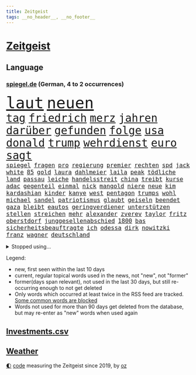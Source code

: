 ```yaml
---
title: Zeitgeist
tags: __no_header__, __no_footer__
---
```


# [Zeitgeist](https://oliz.io/zeitgeist/)

## Language

<h3><a href="https://www.spiegel.de" target="_blank">spiegel.de</a> (German, 4 to 2 occurrences)</h3>
<p style="font-family:monospace">
<span style="font-size:32pt"><a href="news_links.html#laut" class="current">laut</a></span>
<span style="font-size:32pt"><a href="news_links.html#neuen" class="current">neuen</a></span>
<br>
<span style="font-size:22pt"><a href="news_links.html#tag" class="current">tag</a></span>
<span style="font-size:22pt"><a href="news_links.html#friedrich" class="current">friedrich</a></span>
<span style="font-size:22pt"><a href="news_links.html#merz" class="current">merz</a></span>
<span style="font-size:22pt"><a href="news_links.html#jahren" class="current">jahren</a></span>
<span style="font-size:22pt"><a href="news_links.html#darüber" class="current">darüber</a></span>
<span style="font-size:22pt"><a href="news_links.html#gefunden" class="current">gefunden</a></span>
<span style="font-size:22pt"><a href="news_links.html#folge" class="current">folge</a></span>
<span style="font-size:22pt"><a href="news_links.html#usa" class="current">usa</a></span>
<span style="font-size:22pt"><a href="news_links.html#donald" class="current">donald</a></span>
<span style="font-size:22pt"><a href="news_links.html#trump" class="current">trump</a></span>
<span style="font-size:22pt"><a href="news_links.html#wehrdienst" class="current">wehrdienst</a></span>
<span style="font-size:22pt"><a href="news_links.html#euro" class="current">euro</a></span>
<span style="font-size:22pt"><a href="news_links.html#sagt" class="current">sagt</a></span>
<br>
<span style="font-size:12pt"><a href="news_links.html#spiegel" class="current">spiegel</a></span>
<span style="font-size:12pt"><a href="news_links.html#fragen" class="current">fragen</a></span>
<span style="font-size:12pt"><a href="news_links.html#pro" class="current">pro</a></span>
<span style="font-size:12pt"><a href="news_links.html#regierung" class="current">regierung</a></span>
<span style="font-size:12pt"><a href="news_links.html#premier" class="current">premier</a></span>
<span style="font-size:12pt"><a href="news_links.html#rechten" class="current">rechten</a></span>
<span style="font-size:12pt"><a href="news_links.html#spd" class="current">spd</a></span>
<span style="font-size:12pt"><a href="news_links.html#jack" class="current">jack</a></span>
<span style="font-size:12pt"><a href="news_links.html#white" class="current">white</a></span>
<span style="font-size:12pt"><a href="news_links.html#85" class="current">85</a></span>
<span style="font-size:12pt"><a href="news_links.html#gold" class="current">gold</a></span>
<span style="font-size:12pt"><a href="news_links.html#laura" class="current">laura</a></span>
<span style="font-size:12pt"><a href="news_links.html#dahlmeier" class="current">dahlmeier</a></span>
<span style="font-size:12pt"><a href="news_links.html#laila" class="current">laila</a></span>
<span style="font-size:12pt"><a href="news_links.html#peak" class="current">peak</a></span>
<span style="font-size:12pt"><a href="news_links.html#tödliche" class="current">tödliche</a></span>
<span style="font-size:12pt"><a href="news_links.html#land" class="current">land</a></span>
<span style="font-size:12pt"><a href="news_links.html#passau" class="current">passau</a></span>
<span style="font-size:12pt"><a href="news_links.html#leiche" class="current">leiche</a></span>
<span style="font-size:12pt"><a href="news_links.html#handelsstreit" class="current">handelsstreit</a></span>
<span style="font-size:12pt"><a href="news_links.html#china" class="current">china</a></span>
<span style="font-size:12pt"><a href="news_links.html#treibt" class="current">treibt</a></span>
<span style="font-size:12pt"><a href="news_links.html#kurse" class="current">kurse</a></span>
<span style="font-size:12pt"><a href="news_links.html#adac" class="current">adac</a></span>
<span style="font-size:12pt"><a href="news_links.html#gegenteil" class="current">gegenteil</a></span>
<span style="font-size:12pt"><a href="news_links.html#einmal" class="current">einmal</a></span>
<span style="font-size:12pt"><a href="news_links.html#nick" class="current">nick</a></span>
<span style="font-size:12pt"><a href="news_links.html#mangold" class="new">mangold</a></span>
<span style="font-size:12pt"><a href="news_links.html#niere" class="current">niere</a></span>
<span style="font-size:12pt"><a href="news_links.html#neue" class="current">neue</a></span>
<span style="font-size:12pt"><a href="news_links.html#kim" class="current">kim</a></span>
<span style="font-size:12pt"><a href="news_links.html#kardashian" class="current">kardashian</a></span>
<span style="font-size:12pt"><a href="news_links.html#kinder" class="current">kinder</a></span>
<span style="font-size:12pt"><a href="news_links.html#kanye" class="new">kanye</a></span>
<span style="font-size:12pt"><a href="news_links.html#west" class="current">west</a></span>
<span style="font-size:12pt"><a href="news_links.html#pentagon" class="current">pentagon</a></span>
<span style="font-size:12pt"><a href="news_links.html#trumps" class="current">trumps</a></span>
<span style="font-size:12pt"><a href="news_links.html#wohl" class="current">wohl</a></span>
<span style="font-size:12pt"><a href="news_links.html#michael" class="current">michael</a></span>
<span style="font-size:12pt"><a href="news_links.html#sandel" class="new">sandel</a></span>
<span style="font-size:12pt"><a href="news_links.html#patriotismus" class="new">patriotismus</a></span>
<span style="font-size:12pt"><a href="news_links.html#glaubt" class="current">glaubt</a></span>
<span style="font-size:12pt"><a href="news_links.html#geiseln" class="current">geiseln</a></span>
<span style="font-size:12pt"><a href="news_links.html#beendet" class="current">beendet</a></span>
<span style="font-size:12pt"><a href="news_links.html#gaza" class="current">gaza</a></span>
<span style="font-size:12pt"><a href="news_links.html#bleibt" class="current">bleibt</a></span>
<span style="font-size:12pt"><a href="news_links.html#eautos" class="current">eautos</a></span>
<span style="font-size:12pt"><a href="news_links.html#geringverdiener" class="new">geringverdiener</a></span>
<span style="font-size:12pt"><a href="news_links.html#unterstützen" class="current">unterstützen</a></span>
<span style="font-size:12pt"><a href="news_links.html#stellen" class="current">stellen</a></span>
<span style="font-size:12pt"><a href="news_links.html#streichen" class="current">streichen</a></span>
<span style="font-size:12pt"><a href="news_links.html#mehr" class="current">mehr</a></span>
<span style="font-size:12pt"><a href="news_links.html#alexander" class="current">alexander</a></span>
<span style="font-size:12pt"><a href="news_links.html#zverev" class="current">zverev</a></span>
<span style="font-size:12pt"><a href="news_links.html#taylor" class="current">taylor</a></span>
<span style="font-size:12pt"><a href="news_links.html#fritz" class="new">fritz</a></span>
<span style="font-size:12pt"><a href="news_links.html#oberstdorf" class="new">oberstdorf</a></span>
<span style="font-size:12pt"><a href="news_links.html#junggesellenabschied" class="new">junggesellenabschied</a></span>
<span style="font-size:12pt"><a href="news_links.html#1800" class="new">1800</a></span>
<span style="font-size:12pt"><a href="news_links.html#bas" class="current">bas</a></span>
<span style="font-size:12pt"><a href="news_links.html#sicherheitsbeauftragte" class="new">sicherheitsbeauftragte</a></span>
<span style="font-size:12pt"><a href="news_links.html#ich" class="current">ich</a></span>
<span style="font-size:12pt"><a href="news_links.html#odessa" class="current">odessa</a></span>
<span style="font-size:12pt"><a href="news_links.html#dirk" class="current">dirk</a></span>
<span style="font-size:12pt"><a href="news_links.html#nowitzki" class="current">nowitzki</a></span>
<span style="font-size:12pt"><a href="news_links.html#franz" class="current">franz</a></span>
<span style="font-size:12pt"><a href="news_links.html#wagner" class="current">wagner</a></span>
<span style="font-size:12pt"><a href="news_links.html#deutschland" class="current">deutschland</a></span>
</p>
<details>
<summary>Stopped using...</summary>
<p class="former" style="font-size:12pt">
kommunen(1821) 2020(1820) energien(1820) draußen(1819) diskussion(1818) nationalspieler(1818) punkte(1818) taten(1818) tor(1818) feierte(1817) kennt(1817) wechseln(1817) weltweiten(1817) bemüht(1816) leer(1816) parteichef(1816) tom(1816) aufklärung(1815) bereich(1815) bewegung(1815) italiens(1815) schaltet(1815) schlechten(1815) teilnehmer(1815) debüt(1814) florida(1814) gesundheitsminister(1814) hieß(1814) niederlanden(1814) präsidentschaftswahl(1814) prüfung(1814) wut(1814) amsterdam(1813) coronapandemie(1813) gereist(1813) geschickt(1813) helfer(1813) anspruch(1812) bruder(1812) fliehen(1812) and(1811) danach(1811) ländern(1811) thailand(1811) vorher(1811) 6(1810) abgesagt(1810) queen(1810) jüngeren(1809) landen(1809) erhielt(1808) hotel(1808) nahm(1808) schottland(1808) abstimmen(1807) bezahlt(1807) engagement(1807) richtig(1807) überraschung(1807) abgehört(1806) babys(1806) gebiet(1806) stadion(1806) beinahe(1805) besuchen(1805) habeck(1805) verheerenden(1805) 2030(1804) förderung(1804) halbfinale(1804) eigentümer(1803) hielten(1803) rassistischen(1803) tausenden(1803) verteidigungsministerium(1803) brite(1802) erkrankt(1802) polnische(1800) siegen(1800) kevin(1799) 11(1798) enge(1797) königin(1797) lkw(1797) spenden(1792) öffentliche(1792) leider(1791) münster(1791) projekte(1791) rechtzeitig(1790) kokain(1789) abstieg(1788) cduchef(1788) wusste(1788) spitzenreiter(1787) syrer(1786) möglichkeiten(1782) kräfte(1781) gefühl(1780) dutzend(1776) zeigten(1775) liberalen(1772) bewegt(1769) lehrkräfte(1765) entspannt(1764) hitler(1751) aktionen(1750) zusätzliche(1747) umbau(1722) panzer(1684) abgestürzt(1643) banken(1619) serbien(1570) anführer(1559) zerstörte(1551) diebe(1482) ampel(1481) verletzten(1481) verbündeten(1477) irritiert(1471) radikalen(1463) schulden(1460) spezielle(1444) loch(1390) invasion(1389) verkündete(1358) aufhören(1319) samt(1313) triumphiert(1310) eingetroffen(1291) indem(1266) ehrt(1235) sinne(1220) tierschützer(1213) profi(1199) thüringens(1193) baum(1189) genauer(1185) 16jähriger(1182) dach(1165) effekt(1158) giorgia(1144) lebenslange(1133) tagelang(1125) vaters(1100) irland(1097) kollege(1097) angreifen(1091) asyl(1085) parolen(1082) pakete(1078) tabu(1050) kommentiert(1033) ähnliche(1011) day(998) jäger(970) stil(943) optionen(926) beides(913) bar(895) zoll(871) küche(870) gelernt(868) 9(859) steve(821) spdchef(802) anzeige(769) verfolgte(739) teslachef(735) fehlte(732) sportlich(730) 22jährige(720) handball(709) demonstration(699) luftangriff(694) dokument(691) positioniert(689) künftige(685) gesichter(662) usdemokraten(654) mögen(629) seoul(623) schritten(621) pazifik(616) anhörung(615) beantragt(611) rettete(603) sophie(602) zweieinhalb(599) stellung(598) verbotene(588) klärt(582) fragte(581) historisch(581) jenseits(574) kaputt(562) boxen(561) f(558) kürze(557) dominanz(554) kriegsführung(554) strafzölle(550) auswärtigen(546) wirklichkeit(544) ernannt(542) bekannter(541) polizistin(526) flog(525) parteispitze(525) beeindruckt(520) parkplatz(512) 28jährige(509) erdgas(509) wandel(508) films(502) begeisterung(500) ausbreitung(497) stehe(489) kennedy(485) klimawandels(482) polizeigewalt(477) fitness(473) smith(473) atem(467) zeitplan(463) gefangen(459) wanderer(457) fitnessstudio(452) verfügbar(450) sichtbar(448) wahrscheinlicher(446) strenge(444) entgehen(438) enger(433) pennsylvania(431) lockt(429) öffentlicher(428) geurteilt(426) yoga(422) einigkeit(414) sechsten(414) klappen(413) mittag(412) lautet(411) belege(410) verhängen(408) arnold(405) gefangenen(405) georgia(404) echt(391) container(390) explodiert(387) gebraucht(383) jannik(383) sinner(383) ausweitung(382) design(382) mitarbeiterinnen(382) winkt(382) versteckte(379) liam(377) grundsätzlich(375) missgeschick(373) braunschweig(372) geringe(372) prominenter(371) australischen(368) verdiente(367) grundschulen(366) günstigen(366) indigene(364) zählen(364) ausgehen(360) sportdirektor(359) voraussichtlich(356) generationen(355) passen(355) weltmeisterschaft(349) französischer(348) aussterben(347) bedrohte(346) göttingen(341) einwanderer(337) euch(337) überschattet(333) fatal(332) 8(331) soziologe(331) chinesischer(330) durchsuchungen(330) armin(329) gerhard(329) kommissar(329) atomwaffen(328) spielerin(323) black(319) milliardenhöhe(318) finanzieren(313) scharfer(311) angemeldet(310) herzog(310) möchten(310) report(310) antritt(309) verurteilen(309) nutzung(308) neuesten(304) bangt(303) fantasie(301) preisverleihung(301) kassen(300) millionenhöhe(299) leiten(296) leichte(295) befragung(294) großbank(294) nachgewiesen(293) alleingang(292) usgesundheitsminister(292) löwe(291) akuter(290) bunt(289) faire(289) jair(289) fortsetzen(288) sprüche(288) interner(287) strich(287) brian(285) engen(285) bali(284) steigert(284) graf(283) ratschläge(283) fehlten(282) weite(281) jonas(280) dokumentiert(277) rückte(274) staunen(274) demonstrierten(273) heide(273) bayrou(270) françois(270) halbinsel(270) verpflichten(270) kichatbot(268) vergiftet(268) vorsorge(268) charité(264) veränderung(264) atomkraft(263) feuerwehrleute(261) gläubigen(260) urheber(260) demenz(259) mund(259) luka(258) attackierten(257) radprofi(257) predigt(256) unbekannt(256) frost(254) halt(254) achtelfinale(253) versetzt(253) tunesien(252) beauftragt(249) kyjiws(248) szenario(248) usamerikanerin(246) echo(245) geständnis(245) blue(244) istanbuler(242) senioren(240) tausender(240) pekings(237) atomprogramm(236) mittendrin(236) tanzt(234) schwestern(231) versetzen(231) vize(229) zollkrieg(229) aufbauen(227) belohnung(227) dankt(226) istanbuls(224) agiert(223) überraschen(221) roland(220) utah(220) solingen(219) verbrachte(218) dick(217) watch(217) klettern(216) schießerei(216) rechtfertigt(215) ingebrigtsen(212) kippte(211) brown(209) professorin(208) schlimme(207) debütalbum(206) swinton(206) tilda(206) überträgt(205) bildschirm(204) entschlossenheit(204) henning(204) lahav(204) startklarnewsletter(203) diplomat(202) kanadier(201) karrierecoach(201) übergewicht(201) inter(200) erholt(199) einzelfall(198) ärztin(198) ungerecht(197) alligator(196) schwimmbad(196) charterflug(195) 1975(194) behindern(194) carlo(194) gewinne(194) ussoldaten(194) bemerkungen(192) brasiliens(190) führenden(190) männlich(190) denkmal(188) long(185) tragische(185) extremistische(183) ai(182) ausweisung(181) heming(181) rückendeckung(181) dosis(180) dörfern(180) erfand(180) nachhaltigkeit(180) szenarien(179) zittert(179) fußballnationalmannschaft(178) champion(176) einstimmig(176) saßen(176) journalismus(175) dröge(174) katharina(174) verteidigte(174) diamanten(172) überstunden(172) bolsonaro(170) überragende(169) bahnfahren(168) höherer(168) josephine(168) nebenwirkungen(168) trennungen(168) dringt(167) elite(166) fußballwmqualifikation(166) ochsenknecht(166) angefacht(165) bestellt(165) männlichkeit(165) schwedischer(165) ertappt(164) hagel(164) kampfansage(164) kultusminister(164) reaktiviert(164) evakuieren(163) irritationen(163) koalitionsvertrag(163) weggefährten(163) aushalten(161) abnehmen(160) völkerrechtler(160) festgesetzt(159) jusochef(159) türmer(159) verschiebung(159) assadregime(158) thompson(158) bildungsministerium(157) zerlegen(155) akkus(154) rätseln(154) sensation(154) umstrittener(154) vorgenommen(154) donezk(153) recherchiert(153) testet(153) feiertage(152) flüchtig(152) olivia(152) attentäter(151) finanzmärkten(151) vollstreckt(151) weicht(151) abgaben(150) platzt(150) reisenden(150) stefanie(150) verzweifelte(150) christlichen(149) residenz(149) sony(149) verpflichtung(149) zittern(148) beschränkt(147) elizabeth(147) gladbach(147) jusos(146) spezialkräfte(146) durchfall(145) gerichtshofs(145) jonathan(144) südtirol(143) vertagt(142) botox(141) kaisers(141) überzeugte(141) unverantwortlich(140) 30jährigen(139) filmstar(139) lukas(139) nachfolgers(139) sozialstaat(139) videoaufnahmen(139) anscheinend(138) frühzeitig(138) zeremonie(138) diplomaten(137) martialische(137) stuft(137) dankeschön(136) emfinale(136) höchstem(136) beckenbauer(135) jamie(135) ablösung(133) gepflegt(133) toleranz(132) gestolpert(131) gloria(131) jette(131) nietzard(131) stufen(131) pubertät(130) österreicher(129) unionsfraktionschef(128) einschätzung(127) etappe(127) vereinbaren(127) langjähriger(126) lokalen(126) zuflucht(126) verstopft(125) inszenieren(124) leverkusener(124) prescht(124) pride(124) schnappte(124) entwurf(123) ausgetreten(122) verbrannt(122) entkommen(121) rentensystem(121) silva(121) klimaziel(120) versäumnisse(120) finnland(119) massen(119) pianist(119) starkoch(119) rotes(118) araghchi(117) gesamtsieg(117) afdverbotsverfahren(116) curtis(116) dbbteam(116) zuschlag(116) angegeben(115) arbeitszeit(115) ausdrücklich(115) bester(115) brexit(115) costar(115) schrittweise(115) trauern(115) 2001(114) grünenfraktionschefin(114) härtetest(114) ideal(114) oberstes(114) sensationell(114) zeitraum(114) wissenschaftlicher(113) brennt(112) erfinder(112) stießen(112) wunderkind(112) afdabgeordneten(111) anderson(111) abholzung(110) gewehrt(110) klimafreundlich(110) königs(110) prävention(110) unterstützte(110) enttäuschend(109) foster(109) euklimaziel(108) finanzieller(108) undenkbar(108) bremens(107) führer(107) diabetes(106) hassan(106) krönt(106) niedergang(106) überziehen(106) geschleudert(105) intensivstation(105) neurowissenschaftler(105) topmanager(105) 1300(104) schwulen(104) nbastar(103) trikots(103) verbliebene(103) kunstwerk(102) oberdorf(102) kurzen(101) subventionen(101) coronazeit(100) evakuierung(100) jungtier(100) vorwiegend(100) erpressung(99) erträglichen(99) abwehrkampf(98) alfons(98) boxer(98) feuerte(98) kompetenzen(98) salzburger(98) schuhbeck(98) surfer(98) weitverbreitet(98) 1980(97) austreten(97) engagiert(97) unterhalt(97) örtlichen(97) schwarzenegger(96) universum(96) exagent(95) grunde(95) kalt(95) moritz(95) substanz(95) erhebung(94) mindestalter(94) ozeane(94) riesig(94) sichtbaren(94) erreichte(93) saisonauftakt(93) angelegte(92) mitgliedstaaten(92) monatlich(92) ausstatten(91) beach(91) eiltempo(91) kolumbien(91) ticketverkauf(91) verschlechterung(91) 136(90) brennende(90) quadratmeter(90) 18jähriger(89) alstom(89) bardem(89) basketballem(89) musical(89) nationalcoach(89) religionen(89) tuchels(89) vertrauensfrage(89) 73(88) assistentin(88) militäreinsatz(88) turniers(88) utahs(88) amokläufer(87) icebeamte(87) straftat(87) umplanen(87) iaeachef(86) newsblog(86) toptalent(86) fluggesellschaft(85) heikler(85) klimaanlage(85) knöpfe(85) kontraproduktiv(85) mantra(85) millionenschweren(85) tennisstar(85) ausgeflogen(84) beteuert(84) bevorzugt(84) infektionen(84) sichtbarkeit(84) usverteidigungsministerium(84) zurückgeworfen(84) befeuern(83) belarussische(83) bezahlung(83) decken(83) greifswald(83) lukaschenko(83) zurückgreifen(83) bauten(82) existenzielle(82) identifikation(82) rauchschwaden(82) steuersenkungen(82) verdienste(82) 1972(81) angeprangert(81) baldige(81) gegenstimmen(81) staatsvermögen(81) waisenhäusern(81) ärgern(81) assadregimes(80) minsk(80) verlags(80) verlorenen(80) agrarminister(79) atombehörde(79) bahnstrecken(79) bauernverband(79) britney(79) maskenbeschaffung(79) rainer(79) spears(79) stücke(79) zurückbringen(79) zypern(79) aaron(78) felsigen(78) fischerei(78) geächtet(78) jimi(78) obdachloser(78) alois(77) begegnungen(77) effizient(77) hotelrechnung(77) pamela(77) simpel(77) unbezahlter(77) unerfreuliche(77) arbeitsministerium(76) fremder(76) kalter(76) kontern(76) mobilisiert(76) zwölfmal(76) 180(75) flaschen(75) jogger(75) norman(75) ratingagentur(75) stararchitekt(75) f35(74) giulia(74) kindererziehung(74) netzphänomen(74) prozessauftakt(74) behaupten(73) beschränkungen(73) dates(73) gescherzt(73) klangqualität(73) kombinieren(73) milliardenbewertung(73) rekordnationalspieler(73) arbeitern(72) camp(72) eingespart(72) emgold(72) intime(72) verbreitung(72) wünschte(72) zerpflückt(72) medizinisch(71) sommerferien(71) ubahnen(71) bremerhaven(70) buffalo(70) bundesdeutschen(70) defekts(70) ecstasy(70) großstädte(70) lachgas(70) republikanern(70) angeschlagenen(69) aufschlag(69) bundesverdienstkreuz(69) freundeskreis(69) granaten(69) kette(69) multimilliardär(69) relativieren(69) 407(68) eisverkäufer(68) englischer(68) erdoğans(68) hessische(68) niedrig(68) plädieren(68) psychologe(68) sortieren(68) zusetzt(68) 52(67) asylanträge(67) engsten(67) entzünden(67) hauchdünner(67) vingegaard(67) überhöhte(67) abhängen(66) echtes(66) freifahrtschein(66) konzentrationslager(66) landstraße(66) lettland(66) emviertelfinale(65) grossi(65) hamburghannover(65) kameramann(65) podest(65) wegovy(65) kommissionschefin(64) koordinieren(64) meisterin(64) nackten(64) schwarz(64) vorschlagen(64) dress(63) senkrecht(63) sprint(63) arbeiterinnen(62) auvisio(62) headsets(62) huthimilizen(62) jbl(62) kreuzfahrtschiffen(62) shokz(62) thw(62) wasserdichte(62) wasserfesten(62) wittern(62) aufgespürt(61) bundesschülerkonferenz(61) entschädigungen(61) schicksalsschlag(61) südkalifornien(61) beworbenen(60) naturschützer(60) verbucht(60) überlastet(60) blasel(59) illegales(59) juristischen(59) stier(59) unterhaltungskünstler(59) weltordnung(59) 22jähriger(58) altersarmut(58) erschöpfung(58) liebespaar(58) mtv(58) mächtig(58) ortstermin(58) ostküste(58) stundenlanger(58) cybergrooming(57) eigenem(57) federal(57) gazademo(57) grandslamtitel(57) paaren(57) reserve(57) total(57) aussteigen(56) einwanderung(56) kletterin(56) windgeschwindigkeiten(56) demonstrant(55) fernhalten(55) filmgeschäft(55) hoffnungsträger(55) blenden(54) dauerstreit(54) gemini(54) gross(54) kante(54) stehenden(54) tagelangen(54) g20(53) turniereinzelkritik(53) wiegeln(53) abgelaufen(52) beeinträchtigungen(52) defekte(52) emhalbfinale(52) evan(52) geahndet(52) immobilienkredit(52) südkoreanische(52) andeutet(51) versöhner(51) aktivistengruppe(50) bosbach(50) distanzierte(50) dominoeffekt(50) g20gipfel(50) gefährt(50) huhn(50) ishiba(50) kreuzfahrtschiffe(50) locker(50) merkte(50) schippe(50) shigeru(50) wasserschutzpolizei(50) anrichtet(49) drohe(49) drängte(49) formen(49) klappte(49) musikfestival(49) oscargewinner(49) rechthaber(49) rezeptsammlungen(49) urlaubsinsel(49) höherem(48) israelisches(48) lehrstück(48) rechtsextremist(48) romantik(48) spremberg(48) stimmzettel(48) vereinsgeschichte(48) instagramposts(47) institutionen(47) kasernen(47) rundfahrt(47) bejubeln(46) cocacola(46) klubgeschichte(46) kofferraum(46) mondbasis(46) mordserie(46) prokopfverschuldung(46) protestierten(46) sozialstaats(46) treibhausgasen(46) verunreinigung(46) veröffentlichten(46) überschätzt(46) 2200(45) abwahl(45) amokfahrt(45) hassen(45) inhaltlichen(45) stein(45) umweltschutzbehörde(45) verlangte(44) beharren(43) beseitigen(43) betonen(43) einstand(43) frischer(43) fünfmal(43) tvsender(43) usermittler(43) 41(42) ersatzzug(42) glaubte(42) golfen(42) malaika(42) mihambo(42) nacktbilder(42) straßenradsport(42) türsteher(42) verzehr(42) virkus(42) weitspringerin(42) fragwürdiger(41) gegenwind(41) gesprächsbedarf(41) grenzenlose(41) kommunalwahlkampf(41) litauens(41) nrwinnenminister(41) reul(41) sonnige(41) sperrt(41) teilnehmern(41) anschließen(40) geschlechter(40) holy(40) partikel(40) reaktionäre(40) welthandelsorganisation(40) atomkrieg(39) ausbleibenden(39) chat(39) chefstatistikerin(39) heathrow(39) neeson(39) usarbeitsmarkt(39) aktie(38) exbotschafter(38) gewichtsverlust(38) leichtathletinnen(38) sprinterin(38) spritzen(38) veteranen(38) apotheker(37) beben(37) besonderes(37) bundesverfassungsrichterin(37) frauenkörper(37) größerer(37) liebling(37) schubser(37) streamingdienste(37) unoklimakonferenz(37) victor(37) afdpolitikers(36) berry(36) einnahme(36) erwiesen(36) gottes(36) lebendes(36) monheim(36) bestreiten(35) ewige(35) gefreut(35) lohn(35) rind(35) stadtfest(35) verzehren(35) bemalte(34) blicke(34) dünnen(34) klagemauer(34) konfrontation(34) universitätsklinikum(34) cdulandeschef(33) streiken(33) triumphale(33) familienleben(32) kreuzen(32) milliardenklage(32) redaktionen(32) sinniert(32) wölfe(32) zusammenkommen(32) eubeitritt(31) geoengineering(31) insolvenzen(31) sicherstellen(31) stimmungsbild(31) besiegte(30) bezirksbürgermeister(30) frühstück(30) kalabrien(30) plastik(30) rächen(30) unterbrechung(30) unterstützten(30) basketballer(29) hanks(29) köster(29) neubaustrecke(29) nostalgie(29) ps(29) auflaufen(28) daylewis(28) felssturz(28) gefängnissen(28) terence(28) turbulenzen(28) wissenschaftlern(28) spontane(27) unterseekabel(27) zukünftigen(27) anzubieten(26) bakterien(26) leitungswasser(26) spielpläne(26) topklubs(26) umkämpften(26) angestrebte(25) aspekte(25) brodelt(25) expertin(25) mexikanische(25) minderheit(25) unterbricht(25) verdreifacht(25) erwähnt(24) filmfestival(24) konrad(24) meier(24) projekts(24) zueinander(24) begründen(23) großdemo(23) konkreten(23) konsequenz(23) lausanne(23) modehaus(23) niveau(23) geheuer(22) geschichtsschreibung(22) katars(22) streumunition(22) 81jährige(21) asthma(21) dichter(21) erneuerbare(21) führerscheine(21) gomringer(21) heimatstadt(21) lyrik(21) startelfdebüt(21) zahllose(21) basketballnationalmannschaft(20) bescheid(20) druschbapipeline(20) einbringt(20) entgegensetzen(20) garantien(20) menden(20) prägten(20) verdichten(20) account(19) aufträge(19) award(19) jean(19) offene(19) usbehörden(19) ökonomin(19) atomkraftwerks(18) autobahnstück(18) hodgson(18) krankheitsfall(18) skurrilen(18) supertramp(18) änderte(18) anz(17) ehrlich(17) staatsanwalt(17) usnotenbankerin(17) negativen(16) regenwald(16) theo(16) usfabrik(16) anteile(15) brandstifter(15) entertainer(15) entführer(15) höchststrafe(15) juristischer(15) landesweiten(15) pumpt(15) radteam(15) soziales(15) westdeutschland(15) düsteren(14) erteilt(14) hunden(14) komponisten(14) verstörende(14) ehec(13) rand(13) umstellung(13) verschmutzung(13) befinde(12) davis(12) dumme(12) lebenslang(12) loben(12) schutzes(12) wegner(12) attack(11) aufbewahrt(11) deutschfranzösischen(11) erfassen(11) fahnden(11) fiktive(11) fremde(11) gezielten(11) grenzwerte(11) großmeister(11) schlittert(11) vuelta(11)
</p>
</details>
<p>Legend:
<ul>
<li><span class="new">new</span>, first seen within the last 10 days</li>
<li><span class="current">current</span>, regular topical words used in the news, not "new", not "former"</li>
<li><span class="former">former(days span relevant)</span>, not used in the last 30 days, but still re-occurring enough to not get deleted</li>
<li>Only words which occurred at least twice in the RSS feed are tracked. <a href="language/filters.py">Some common words are blocked</a></li>
<li>Words not used for more than 90 days get deleted from the database, but may re-enter as "new" words when used again</li>
</ul>
</p>

## [Investments](investments.html)[.csv](investments.csv)

## [Weather](weather.html)

<footer>
<a href="javascript:toggleTheme()" class="nav">🌓</a>
<a href="https://github.com/ooz/zeitgeist">code</a> measuring the Zeitgeist since 2019, by <a href="https://oliz.io">oz</a>
</footer>
